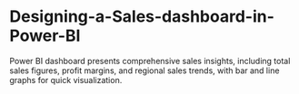 # Designing-a-Sales-dashboard-in-Power-BI
Power BI dashboard presents comprehensive  sales insights, including total sales figures,  profit margins, and regional sales trends,  with bar and line graphs for quick  visualization.
